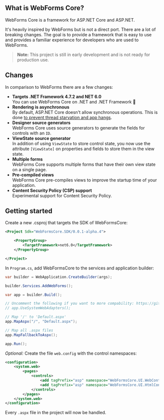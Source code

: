 ## What is WebForms Core?
WebForms Core is a framework for ASP.NET Core and ASP.NET.

It's heavily inspired by WebForms but is not a direct port. There are a lot of breaking changes. The goal is to provide a framework that is easy to use and provides a familiar experience for developers who are used to WebForms.

> **Note:** This project is still in early development and is not ready for production use.

## Changes
In comparison to WebForms there are a few changes:

- **Targets .NET Framework 4.7.2 and NET 6.0**  
  You can use WebForms Core on .NET and .NET Framework 🎉
- **Rendering is asynchronous**  
  By default, ASP.NET Core doesn't allow synchronous operations. This is done [to prevent thread starvation and app hangs](https://makolyte.com/aspnet-invalidoperationexception-synchronous-operations-are-disallowed/).
- **Designer source generators**  
  WebForms Core uses source generators to generate the fields for controls with an `ID`.
- **ViewState source generator**  
  In addition of using `ViewState` to store control state, you now use the attribute `[ViewState]` on properties and fields to store them in the view state.  
- **Multiple forms**  
  WebForms Core supports multiple forms that have their own view state on a single page.
- **Pre-compiled views**  
  WebForms Core pre-compiles views to improve the startup time of your application.
- **Content Security Policy (CSP) support**  
  Experimental support for Content Security Policy.

## Getting started
Create a new .csproj that targets the SDK of WebFormsCore:

```xml
<Project Sdk="WebFormsCore.SDK/0.0.1-alpha.4">

    <PropertyGroup>
        <TargetFramework>net6.0</TargetFramework>
    </PropertyGroup>

</Project>
```

In `Program.cs`, add WebFormsCore to the services and application builder:
```cs
var builder = WebApplication.CreateBuilder(args);

builder.Services.AddWebForms();

var app = builder.Build();

// Uncomment the following if you want to more compability: https://github.com/dotnet/systemweb-adapters/blob/main/docs/usage_guidance.md
// app.UseSystemWebAdapters();

// Map '/' to 'Default.aspx'
app.MapAspx("/", "Default.aspx");

// Map all .aspx files
app.MapFallbackToAspx();

app.Run();
```

_Optional:_ Create the file `web.config` with the control namespaces:

```xml
<configuration>
    <system.web>
        <pages>
            <controls>
                <add tagPrefix="asp" namespace="WebFormsCore.UI.WebControls" />
                <add tagPrefix="asp" namespace="WebFormsCore.UI.HtmlControls" />
            </controls>
        </pages>
    </system.web>
</configuration>
```

Every `.aspx` file in the project will now be handled.